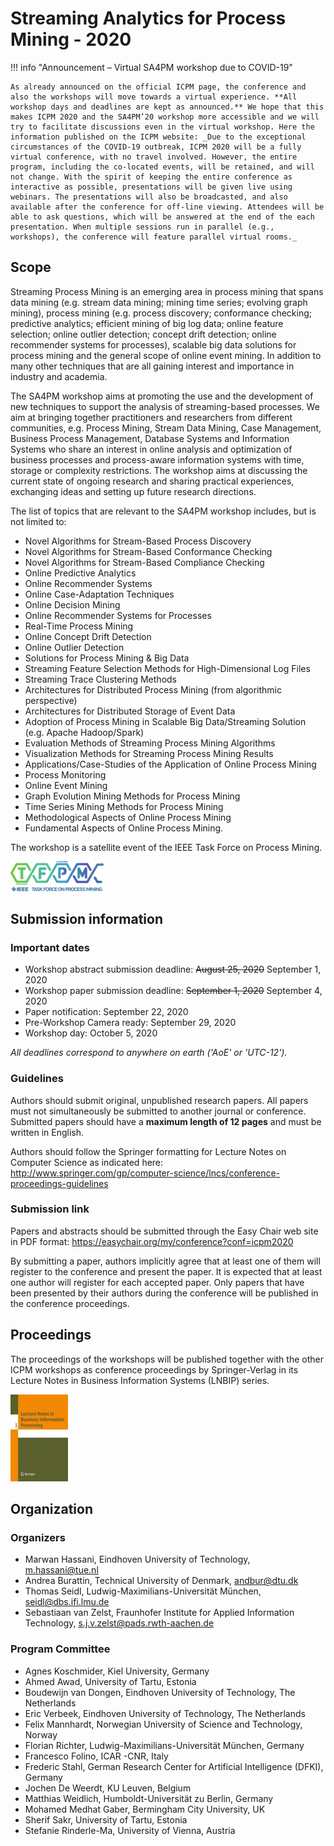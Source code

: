 # Streaming Analytics for Process Mining - 2020


!!! info "Announcement – Virtual SA4PM workshop due to COVID-19"

    As already announced on the official ICPM page, the conference and also the workshops will move towards a virtual experience. **All workshop days and deadlines are kept as announced.** We hope that this makes ICPM 2020 and the SA4PM’20 workshop more accessible and we will try to facilitate discussions even in the virtual workshop. Here the information published on the ICPM website: _Due to the exceptional circumstances of the COVID-19 outbreak, ICPM 2020 will be a fully virtual conference, with no travel involved. However, the entire program, including the co-located events, will be retained, and will not change. With the spirit of keeping the entire conference as interactive as possible, presentations will be given live using webinars. The presentations will also be broadcasted, and also available after the conference for off-line viewing. Attendees will be able to ask questions, which will be answered at the end of the each presentation. When multiple sessions run in parallel (e.g., workshops), the conference will feature parallel virtual rooms._




## Scope

Streaming Process Mining is an emerging area in process mining that spans data mining (e.g. stream data mining; mining time series; evolving graph mining), process mining (e.g. process discovery; conformance checking; predictive analytics; efficient mining of big log data; online feature selection; online outlier detection; concept drift detection; online recommender systems for processes), scalable big data solutions for process mining and the general scope of online event mining. In addition to many other techniques that are all gaining interest and importance in industry and academia.

The SA4PM workshop aims at promoting the use and the development of new techniques to support the analysis of streaming-based processes. We aim at bringing together practitioners and researchers from different communities, e.g. Process Mining, Stream Data Mining, Case Management, Business Process Management, Database Systems and Information Systems who share an interest in online analysis and optimization of business processes and process-aware information systems with time, storage or complexity restrictions. The workshop aims at discussing the current state of ongoing research and sharing practical experiences, exchanging ideas and setting up future research directions.


The list of topics that are relevant to the SA4PM workshop includes, but is not limited to:

* Novel Algorithms for Stream-Based Process Discovery
* Novel Algorithms for Stream-Based Conformance Checking
* Novel Algorithms for Stream-Based Compliance Checking
* Online Predictive Analytics
* Online Recommender Systems
* Online Case-Adaptation Techniques
* Online Decision Mining
* Online Recommender Systems for Processes
* Real-Time Process Mining
* Online Concept Drift Detection
* Online Outlier Detection
* Solutions for Process Mining & Big Data
* Streaming Feature Selection Methods for High-Dimensional Log Files
* Streaming Trace Clustering Methods
* Architectures for Distributed Process Mining (from algorithmic perspective)
* Architectures for Distributed Storage of Event Data
* Adoption of Process Mining in Scalable Big Data/Streaming Solution (e.g. Apache Hadoop/Spark)
* Evaluation Methods of Streaming Process Mining Algorithms
* Visualization Methods for Streaming Process Mining Results
* Applications/Case-Studies of the Application of Online Process Mining
* Process Monitoring
* Online Event Mining
* Graph Evolution Mining Methods for Process Mining
* Time Series Mining Methods for Process Mining
* Methodological Aspects of Online Process Mining
* Fundamental Aspects of Online Process Mining.

The workshop is a satellite event of the IEEE Task Force on Process Mining.

<img src="../media/tfpm.png" style="width: 150px" />


## Submission information

### Important dates

* Workshop abstract submission deadline: ~~August 25, 2020~~ September 1, 2020
* Workshop paper submission deadline: ~~September 1, 2020~~ September 4, 2020
* Paper notification: September 22, 2020
* Pre-Workshop Camera ready: September 29, 2020
* Workshop day: October 5, 2020

_All deadlines correspond to anywhere on earth ('AoE' or 'UTC-12')._


### Guidelines

Authors should submit original, unpublished research papers. All papers must not simultaneously be submitted to another journal or conference. Submitted papers should have a **maximum length of 12 pages** and must be written in English.

Authors should follow the Springer formatting for Lecture Notes on Computer Science as indicated here: <http://www.springer.com/gp/computer-science/lncs/conference-proceedings-guidelines>


### Submission link

Papers and abstracts should be submitted through the Easy Chair web site in PDF format: <https://easychair.org/my/conference?conf=icpm2020>

By submitting a paper, authors implicitly agree that at least one of them will register to the conference and present the paper. It is expected that at least one author will register for each accepted paper. Only papers that have been presented by their authors during the conference will be published in the conference proceedings.


## Proceedings

The proceedings of the workshops will be published together with the other ICPM workshops as conference proceedings by Springer-Verlag in its Lecture Notes in Business Information Systems (LNBIP) series.

![](/media/lnbip.jpg)

## Organization

### Organizers

* Marwan Hassani, Eindhoven University of Technology, <m.hassani@tue.nl>
* Andrea Burattin, Technical University of Denmark, <andbur@dtu.dk>
* Thomas Seidl, Ludwig-Maximilians-Universität München, <seidl@dbs.ifi.lmu.de>
* Sebastiaan van Zelst, Fraunhofer Institute for Applied Information Technology, <s.j.v.zelst@pads.rwth-aachen.de>

### Program Committee

* Agnes Koschmider, Kiel University, Germany
* Ahmed Awad, University of Tartu, Estonia
* Boudewijn van Dongen, Eindhoven University of Technology, The Netherlands
* Eric Verbeek, Eindhoven University of Technology, The Netherlands
* Felix Mannhardt, Norwegian University of Science and Technology, Norway
* Florian Richter, Ludwig-Maximilians-Universität München, Germany
* Francesco Folino, ICAR -CNR, Italy
* Frederic Stahl, German Research Center for Artificial Intelligence (DFKI), Germany
* Jochen De Weerdt, KU Leuven, Belgium
* Matthias Weidlich, Humboldt-Universität zu Berlin, Germany
* Mohamed Medhat Gaber, Bermingham City University, UK
* Sherif Sakr, University of Tartu, Estonia
* Stefanie Rinderle-Ma, University of Vienna, Austria
